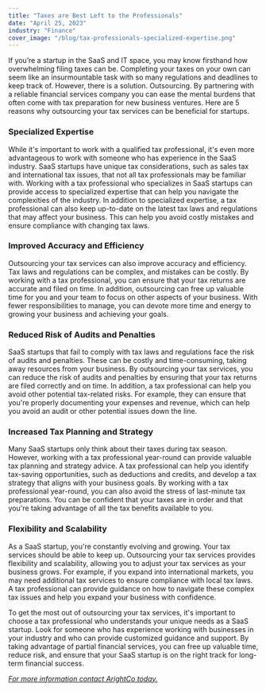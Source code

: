 ```yaml
---
title: "Taxes are Best Left to the Professionals"
date: "April 25, 2023"
industry: "Finance"
cover_image: "/blog/tax-professionals-specialized-expertise.png"
---
```


If you’re a startup in the SaaS and IT space, you may know firsthand how overwhelming filing taxes can be. Completing your taxes on your own can seem like an insurmountable task with so many regulations and deadlines to keep track of. However, there is a solution. Outsourcing. By partnering with a reliable financial services company you can ease the mental burdens that often come with tax preparation for new business ventures. Here are 5 reasons why outsourcing your tax services can be beneficial for startups.

### Specialized Expertise

While it's important to work with a qualified tax professional, it's even more advantageous to work with someone who has experience in the SaaS industry. SaaS startups have unique tax considerations, such as sales tax and international tax issues, that not all tax professionals may be familiar with. Working with a tax professional who specializes in SaaS startups can provide access to specialized expertise that can help you navigate the complexities of the industry. In addition to specialized expertise, a tax professional can also keep up-to-date on the latest tax laws and regulations that may affect your business. This can help you avoid costly mistakes and ensure compliance with changing tax laws.

### Improved Accuracy and Efficiency

Outsourcing your tax services can also improve accuracy and efficiency. Tax laws and regulations can be complex, and mistakes can be costly. By working with a tax professional, you can ensure that your tax returns are accurate and filed on time. In addition, outsourcing can free up valuable time for you and your team to focus on other aspects of your business. With fewer responsibilities to manage, you can devote more time and energy to growing your business and achieving your goals.

### Reduced Risk of Audits and Penalties

SaaS startups that fail to comply with tax laws and regulations face the risk of audits and penalties. These can be costly and time-consuming, taking away resources from your business. By outsourcing your tax services, you can reduce the risk of audits and penalties by ensuring that your tax returns are filed correctly and on time. In addition, a tax professional can help you avoid other potential tax-related risks. For example, they can ensure that you're properly documenting your expenses and revenue, which can help you avoid an audit or other potential issues down the line.

### Increased Tax Planning and Strategy

Many SaaS startups only think about their taxes during tax season. However, working with a tax professional year-round can provide valuable tax planning and strategy advice. A tax professional can help you identify tax-saving opportunities, such as deductions and credits, and develop a tax strategy that aligns with your business goals. By working with a tax professional year-round, you can also avoid the stress of last-minute tax preparations. You can be confident that your taxes are in order and that you're taking advantage of all the tax benefits available to you.

### Flexibility and Scalability

As a SaaS startup, you're constantly evolving and growing. Your tax services should be able to keep up. Outsourcing your tax services provides flexibility and scalability, allowing you to adjust your tax services as your business grows. For example, if you expand into international markets, you may need additional tax services to ensure compliance with local tax laws. A tax professional can provide guidance on how to navigate these complex tax issues and help you expand your business with confidence.

To get the most out of outsourcing your tax services, it's important to choose a tax professional who understands your unique needs as a SaaS startup. Look for someone who has experience working with businesses in your industry and who can provide customized guidance and support. By taking advantage of partial financial services, you can free up valuable time, reduce risk, and ensure that your SaaS startup is on the right track for long-term financial success.

_[For more information contact ArightCo today.](https://www.arightco.com/contact-us)_
